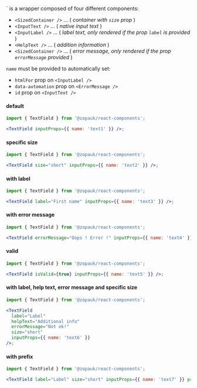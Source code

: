`<TextField /> is a wrapper composed of four different components:

- `<SizedContainer />` ... ( _container with `size` prop_ )
- `<InputText />` ... ( _native input text_ )
- `<InputLabel />` ... ( _label text, only rendered if the prop `label` is provided_ )
- `<HelpText />` ... ( _addition information_ )
- `<SizedContainer />` ... ( _error message, only rendered if the prop `errorMessage` provided_ )

`name` must be provided to automatically set:

- `htmlFor` prop on `<InputLabel />`
- `data-automation` prop on `<ErrorMessage />`
- `id` prop on `<InputText />`

#### default

```jsx
import { TextField } from '@zopauk/react-components';

<TextField inputProps={{ name: 'text1' }} />;
```

#### specific size

```jsx
import { TextField } from '@zopauk/react-components';

<TextField size="short" inputProps={{ name: 'text2' }} />;
```

#### with label

```jsx
import { TextField } from '@zopauk/react-components';

<TextField label="First name" inputProps={{ name: 'text3' }} />;
```

#### with error message

```jsx
import { TextField } from '@zopauk/react-components';

<TextField errorMessage="Oops ! Error !" inputProps={{ name: 'text4' }} />;
```

#### valid

```jsx
import { TextField } from '@zopauk/react-components';

<TextField isValid={true} inputProps={{ name: 'text5' }} />;
```

#### with label, help text, error message and specific size

```jsx
import { TextField } from '@zopauk/react-components';

<TextField
  label="Label"
  helpText="Additional info"
  errorMessage="Not ok!"
  size="short"
  inputProps={{ name: 'text6' }}
/>;
```

#### with prefix

```jsx
import { TextField } from '@zopauk/react-components';

<TextField label="Label" size="short" inputProps={{ name: 'text7' }} prefix={'£'} />;
```
